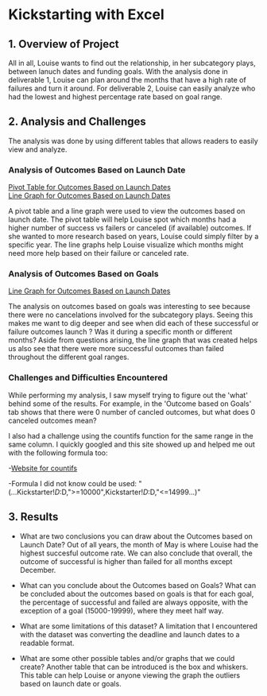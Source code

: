 # Kickstarting with Excel

## 1. Overview of Project
All in all, Louise wants to find out the relationship, in her subcategory plays, between lanuch dates and funding goals. With the analysis done in deliverable 1, Louise can plan around the months that have a high rate of failures and turn it around. For deliverable 2, Louise can easily analyze who had the lowest and highest percentage rate based on goal range.

## 2. Analysis and Challenges
 The analysis was done by using different tables that allows readers to easily view and analyze.

### Analysis of Outcomes Based on Launch Date
[Pivot Table for Outcomes Based on Launch Dates](resources/PivotTable_Oucomes_Launch_Date.png)
<br>
[Line Graph for Outcomes Based on Launch Dates](resources/Theater_Outcomes_vs_Launch_1.png)

A pivot table and a line graph were used to view the outcomes based on launch date. The pivot table will help Louise spot which months had a higher number of success vs failers or canceled (if available) outcomes. If she wanted to more research based on years, Louise could simply filter by a specific year. The line graphs help Louise visualize which months might need more help based on their failure or canceled rate.


### Analysis of Outcomes Based on Goals
[Line Graph for Outcomes Based on Launch Dates](resources/Outcomes_vs_Goals.png)

The analysis on outcomes based on goals was interesting to see because there were no cancelations involved for the subcategory plays. Seeing this makes me want to dig deeper and see when did each of these successful or failure outcomes launch ? Was it during a specific month or different months? Aside from questions arising, the line graph that was created helps us also see that there were more successful outcomes than failed throughout the different goal ranges.

### Challenges and Difficulties Encountered
While performing my analysis, I saw myself trying to figure out the 'what' behind some of the results. For example, in the 'Outcome based on Goals' tab shows that there were 0 number of cancled outcomes, but what does 0 canceled outcomes mean?  

I also had a challenge using the countifs function for the same range in the same column. I quickly googled and this site showed up and helped me out with the following formula too:

-[Website for countifs](https://www.ablebits.com/office-addins-blog/2014/07/10/excel-countifs-multiple-criteria/)

-Formula I did not know could be used: 
			"(...Kickstarter!$D:$D,">=10000",Kickstarter!$D:$D,"<=14999...)"

## 3. Results

- What are two conclusions you can draw about the Outcomes based on Launch Date?
Out of all years, the month of May is where Louise had the highest succesful outcome rate. We can also conclude that overall, the outcome of successful is higher than failed for all months except December.

- What can you conclude about the Outcomes based on Goals?
What can be concluded about the outcomes based on goals is that for each goal, the percentage of successful and failed are always opposite, with the exception of a goal (15000-19999), where they meet half way.

- What are some limitations of this dataset?
A limitation that I encountered with the dataset was converting the deadline and launch dates to a readable format.

- What are some other possible tables and/or graphs that we could create?
Another table that can be introduced is the box and whiskers. This table can help Louise or anyone viewing the graph the outliers based on launch date or goals. 
